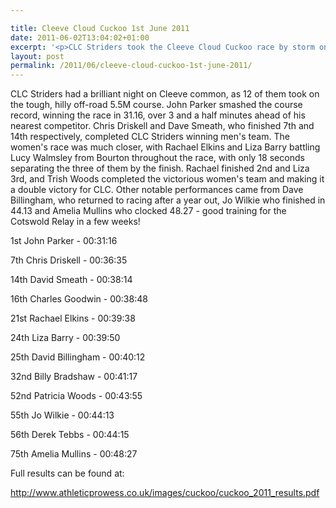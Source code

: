 ```yaml
---

title: Cleeve Cloud Cuckoo 1st June 2011
date: 2011-06-02T13:04:02+01:00
excerpt: '<p>CLC Striders took the Cleeve Cloud Cuckoo race by storm on Wednesday night...</p>'
layout: post
permalink: /2011/06/cleeve-cloud-cuckoo-1st-june-2011/
---
```

CLC Striders had a brilliant night on Cleeve common, as 12 of them took on the tough, hilly off-road 5.5M course. John Parker smashed the course record, winning the race in 31.16, over 3 and a half minutes ahead of his nearest competitor. Chris Driskell and Dave Smeath, who finished 7th and 14th respectively, completed CLC Striders winning men's team. The women's race was much closer, with Rachael Elkins and Liza Barry battling Lucy Walmsley from Bourton throughout the race, with only 18 seconds separating the three of them by the finish. Rachael finished 2nd and Liza 3rd, and Trish Woods completed the victorious women's team and making it a double victory for CLC. Other notable performances came from Dave Billingham, who returned to racing after a year out, Jo Wilkie who finished in 44.13 and Amelia Mullins who clocked 48.27 - good training for the Cotswold Relay in a few weeks!

1st John Parker - 00:31:16 

7th Chris Driskell - 00:36:35 

14th David Smeath - 00:38:14 

16th Charles Goodwin - 00:38:48 

21st Rachael Elkins - 00:39:38 

24th Liza Barry - 00:39:50

25th David Billingham - 00:40:12 

32nd Billy Bradshaw - 00:41:17 

52nd Patricia Woods - 00:43:55 

55th Jo Wilkie - 00:44:13

56th Derek Tebbs - 00:44:15 

75th Amelia Mullins - 00:48:27

Full results can be found at:

<a href="http://www.athleticprowess.co.uk/images/cuckoo/cuckoo_2011_results.pdf" target="_blank" rel="nofollow">http://www.athleticprowess.co.uk/images/cuckoo/cuckoo_2011_results.pdf</a></p>